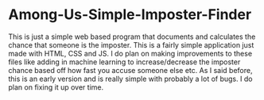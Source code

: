 # Among-Us-Simple-Imposter-Finder
This is just a simple web based program that documents and calculates the chance that someone is the imposter. This is a fairly simple application just made with HTML, CSS and JS. I do plan on making improvements to these files like adding in machine learning to increase/decrease the imposter chance based off how fast you accuse someone else etc. As I said before, this is an early version and is really simple with probably a lot of bugs. I do plan on fixing it up over time. 

